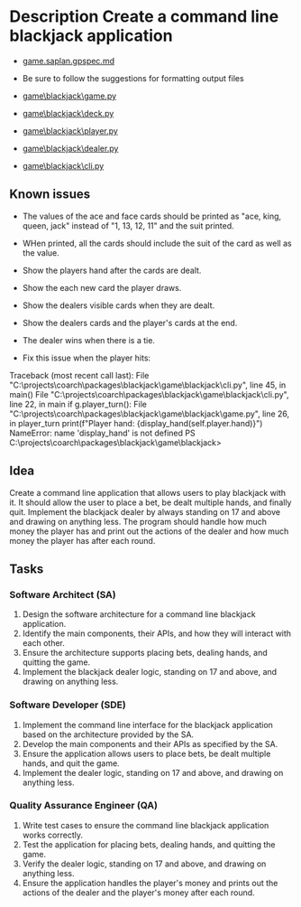 
# Description Create a command line blackjack application 

-   [game.saplan.gpspec.md](game.saplan.gpspec.md)

-   Be sure to follow the suggestions for formatting output files
-   [game\blackjack\game.py](game\blackjack\game.py)
-   [game\blackjack\deck.py](game\blackjack\deck.py)
-   [game\blackjack\player.py](game\blackjack\player.py)
-   [game\blackjack\dealer.py](game\blackjack\dealer.py)
-   [game\blackjack\cli.py](game\blackjack\cli.py)

## Known issues
- The values of the ace and face cards should be printed as "ace, king, queen, jack" instead of "1, 13, 12, 11" and the suit printed.
- WHen printed, all the cards should include the suit of the card as well as the value.
- Show the players hand after the cards are dealt.
- Show the each new card the player draws.
- Show the dealers visible cards when they are dealt.
- Show the dealers cards and the player's cards at the end.
- The dealer wins when there is a tie.

- Fix this issue when the player hits:

Traceback (most recent call last):
  File "C:\projects\coarch\packages\blackjack\game\blackjack\cli.py", line 45, in <module>
    main()
  File "C:\projects\coarch\packages\blackjack\game\blackjack\cli.py", line 22, in main
    if g.player_turn():
  File "C:\projects\coarch\packages\blackjack\game\blackjack\game.py", line 26, in player_turn
    print(f"Player hand: {display_hand(self.player.hand)}")
NameError: name 'display_hand' is not defined
PS C:\projects\coarch\packages\blackjack\game\blackjack> 



## Idea

Create a command line application that allows users to play blackjack with it. It should allow the user to place a bet, be dealt multiple hands, and finally quit. Implement the blackjack dealer by always standing on 17 and above and drawing on anything less. The program should handle how much money the player has and print out the actions of the dealer and how much money the player has after each round.

## Tasks

### Software Architect (SA)

1. Design the software architecture for a command line blackjack application.
2. Identify the main components, their APIs, and how they will interact with each other.
3. Ensure the architecture supports placing bets, dealing hands, and quitting the game.
4. Implement the blackjack dealer logic, standing on 17 and above, and drawing on anything less.

### Software Developer (SDE)

1. Implement the command line interface for the blackjack application based on the architecture provided by the SA.
2. Develop the main components and their APIs as specified by the SA.
3. Ensure the application allows users to place bets, be dealt multiple hands, and quit the game.
4. Implement the dealer logic, standing on 17 and above, and drawing on anything less.

### Quality Assurance Engineer (QA)

1. Write test cases to ensure the command line blackjack application works correctly.
2. Test the application for placing bets, dealing hands, and quitting the game.
3. Verify the dealer logic, standing on 17 and above, and drawing on anything less.
4. Ensure the application handles the player's money and prints out the actions of the dealer and the player's money after each round.
